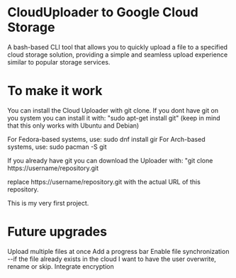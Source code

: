 # CloudUploader to Google Cloud Storage
A bash-based CLI tool that allows you to quickly upload a file to a specified cloud storage solution, providing a simple and seamless upload experience similar to popular storage services.

# To make it work
You can install the Cloud Uploader with git clone.
If you dont have git on you system you can install it with: "sudo apt-get install git" (keep in mind that this only works with Ubuntu and Debian)

For Fedora-based systems, use: sudo dnf install gir
For Arch-based systems, use: sudo pacman -S git

If you already have git you can download the Uploader with: "git clone https://username/repository.git

replace https://username/repository.git with the actual URL of this repository.

This is my very first project.

# Future upgrades
Upload multiple files at once
Add a progress bar
Enable file synchronization --if the file already exists in the cloud I want to have the user overwrite, rename or skip.
Integrate encryption
